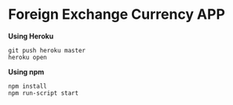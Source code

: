 # Foreign Exchange Currency APP

**Using Heroku**
```
git push heroku master 
heroku open
```

**Using npm**
```
npm install
npm run-script start
```
